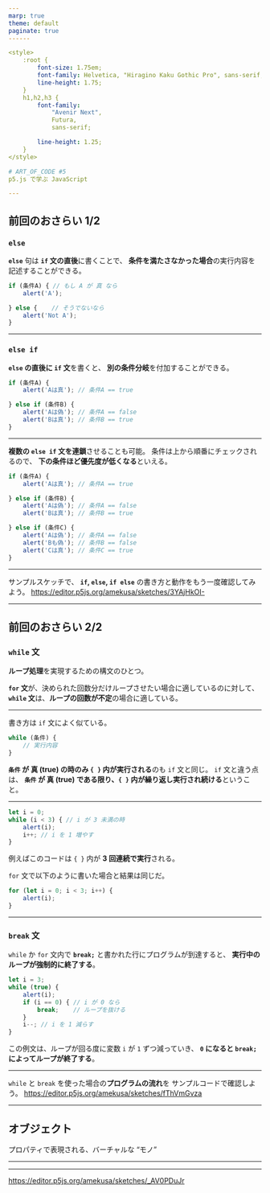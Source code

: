 ```yaml
---
marp: true
theme: default
paginate: true
------

<style>
    :root {
        font-size: 1.75em;
        font-family: Helvetica, "Hiragino Kaku Gothic Pro", sans-serif;
        line-height: 1.75;
    }
    h1,h2,h3 {
        font-family:
            "Avenir Next",
            Futura,
            sans-serif;

        line-height: 1.25;
    }
</style>

# ART_OF_CODE #5
p5.js で学ぶ JavaScript

---
```


## 前回のおさらい 1/2

### `else`
**`else`** 句は **`if` 文の直後**に書くことで、
**条件を満たさなかった場合**の実行内容を記述することができる。

```js
if (条件A) { // もし A が 真 なら
    alert('A');

} else {    // そうでないなら
    alert('Not A');
}
```

---

### `else if`
**`else` の直後に `if` 文**を書くと、
**別の条件分岐**を付加することができる。

```js
if (条件A) {
    alert('Aは真'); // 条件A == true

} else if (条件B) {
    alert('Aは偽'); // 条件A == false
    alert('Bは真'); // 条件B == true
}
```

---

**複数の `else if` 文を連鎖**させることも可能。
条件は上から順番にチェックされるので、
**下の条件ほど優先度が低くなる**といえる。

```js
if (条件A) {
    alert('Aは真'); // 条件A == true

} else if (条件B) {
    alert('Aは偽'); // 条件A == false
    alert('Bは真'); // 条件B == true

} else if (条件C) {
    alert('Aは偽'); // 条件A == false
    alert('Bも偽'); // 条件B == false
    alert('Cは真'); // 条件C == true
}
```

---

サンプルスケッチで、
**`if`, `else`, `if else`** の書き方と動作をもう一度確認してみよう。
https://editor.p5js.org/amekusa/sketches/3YAjHkOI-

---

## 前回のおさらい 2/2

### `while` 文
**ループ処理**を実現するための構文のひとつ。

**`for` 文**が、決められた回数分だけループさせたい場合に適しているのに対して、
**`while` 文**は、**ループの回数が不定**の場合に適している。

---

書き方は `if` 文によく似ている。
```js
while (条件) {
    // 実行内容
}
```

**`条件` が 真 (true) の時のみ `{ }` 内が実行される**のも `if` 文と同じ。
`if` 文と違う点は、
**`条件` が 真 (true) である限り、`{ }` 内が繰り返し実行され続ける**ということ。

---

```js
let i = 0;
while (i < 3) { // i が 3 未満の時
    alert(i);
    i++; // i を 1 増やす
}
```

例えばこのコードは `{ }` 内が **3 回連続で実行**される。

`for` 文で以下のように書いた場合と結果は同じだ。

```js
for (let i = 0; i < 3; i++) {
    alert(i);
}
```

---

### `break` 文
`while` か `for` 文内で **`break;`** と書かれた行にプログラムが到達すると、
**実行中のループが強制的に終了する**。

```js
let i = 3;
while (true) {
    alert(i);
    if (i == 0) { // i が 0 なら
        break;    // ループを抜ける
    }
    i--; // i を 1 減らす
}
```

この例文は、ループが回る度に変数 `i` が `1` ずつ減っていき、
**`0` になると `break;` によってループが終了する**。

---

`while` と `break` を使った場合の**プログラムの流れ**を
サンプルコードで確認しよう。
https://editor.p5js.org/amekusa/sketches/fThVmGvza

---

## オブジェクト
プロパティで表現される、バーチャルな “モノ”

---



---

https://editor.p5js.org/amekusa/sketches/_AV0PDuJr